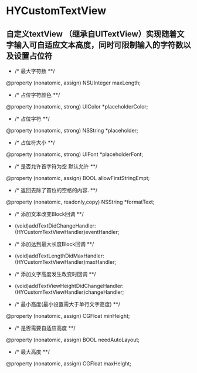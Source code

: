 # HYCustomTextView
## 自定义textView （继承自UITextView）实现随着文字输入可自适应文本高度，同时可限制输入的字符数以及设置占位符

- /* 最大字符数 **/

@property (nonatomic, assign) NSUInteger     maxLength;

- /* 占位字符颜色 **/

@property (nonatomic, strong) UIColor      *placeholderColor;

- /* 占位字符 **/

@property (nonatomic, strong) NSString      *placeholder;

- /* 占位符大小 **/

@property (nonatomic, strong) UIFont        *placeholderFont;

- /* 是否允许首字符为空 默认允许 **/

@property (nonatomic, assign) BOOL          allowFirstStringEmpt;

- /* 返回去除了首位的空格的内容. **/

@property (nonatomic, readonly,copy)        NSString *formatText;

- /* 添加文本改变Block回调 **/

- (void)addTextDidChangeHandler:(HYCustomTextViewHandler)eventHandler;

- /* 添加达到最大长度Block回调 **/

- (void)addTextLengthDidMaxHandler:(HYCustomTextViewHandler)maxHandler;

- /* 添加文字高度发生改变时回调 **/

- (void)addTextViewHeightDidChangeHandler:(HYCustomTextViewHandler)changeHandler;

- /* 最小高度(最小设置需大于单行文字高度) **/

@property (nonatomic, assign) CGFloat minHeight;

- /* 是否需要自适应高度 **/

@property (nonatomic, assign) BOOL      needAutoLayout;

- /* 最大高度 **/

@property (nonatomic, assign) CGFloat maxHeight;
